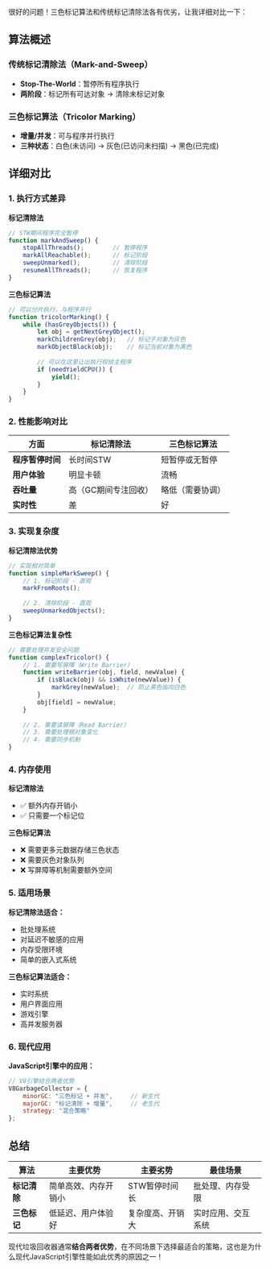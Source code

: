 很好的问题！三色标记算法和传统标记清除法各有优劣，让我详细对比一下：

## 算法概述

### 传统标记清除法（Mark-and-Sweep）
- **Stop-The-World**：暂停所有程序执行
- **两阶段**：标记所有可达对象 → 清除未标记对象

### 三色标记算法（Tricolor Marking）
- **增量/并发**：可与程序并行执行
- **三种状态**：白色(未访问) → 灰色(已访问未扫描) → 黑色(已完成)

## 详细对比

### 1. 执行方式差异

**标记清除法**
```javascript
// STW期间程序完全暂停
function markAndSweep() {
    stopAllThreads();        // 暂停程序
    markAllReachable();      // 标记阶段
    sweepUnmarked();         // 清除阶段
    resumeAllThreads();      // 恢复程序
}
```

**三色标记算法**
```javascript
// 可以分片执行，与程序并行
function tricolorMarking() {
    while (hasGreyObjects()) {
        let obj = getNextGreyObject();
        markChildrenGrey(obj);   // 标记子对象为灰色
        markObjectBlack(obj);    // 标记当前对象为黑色
        
        // 可以在这里让出执行权给主程序
        if (needYieldCPU()) {
            yield();
        }
    }
}
```

### 2. 性能影响对比

| 方面 | 标记清除法 | 三色标记算法 |
|------|------------|--------------|
| **程序暂停时间** | 长时间STW | 短暂停或无暂停 |
| **用户体验** | 明显卡顿 | 流畅 |
| **吞吐量** | 高（GC期间专注回收） | 略低（需要协调） |
| **实时性** | 差 | 好 |

### 3. 实现复杂度

**标记清除法优势**
```javascript
// 实现相对简单
function simpleMarkSweep() {
    // 1. 标记阶段 - 直观
    markFromRoots();
    
    // 2. 清除阶段 - 直观  
    sweepUnmarkedObjects();
}
```

**三色标记算法复杂性**
```javascript
// 需要处理并发安全问题
function complexTricolor() {
    // 1. 需要写屏障（Write Barrier）
    function writeBarrier(obj, field, newValue) {
        if (isBlack(obj) && isWhite(newValue)) {
            markGrey(newValue);  // 防止黑色指向白色
        }
        obj[field] = newValue;
    }
    
    // 2. 需要读屏障（Read Barrier）  
    // 3. 需要处理根对象变化
    // 4. 需要同步机制
}
```

### 4. 内存使用

**标记清除法**
- ✅ 额外内存开销小
- ✅ 只需要一个标记位

**三色标记算法** 
- ❌ 需要更多元数据存储三色状态
- ❌ 需要灰色对象队列
- ❌ 写屏障等机制需要额外空间

### 5. 适用场景

**标记清除法适合：**
- 批处理系统
- 对延迟不敏感的应用
- 内存受限环境
- 简单的嵌入式系统

**三色标记算法适合：**
- 实时系统
- 用户界面应用
- 游戏引擎
- 高并发服务器

### 6. 现代应用

**JavaScript引擎中的应用：**

```javascript
// V8引擎结合两者优势
V8GarbageCollector = {
    minorGC: "三色标记 + 并发",     // 新生代
    majorGC: "标记清除 + 增量",     // 老生代
    strategy: "混合策略"
};
```

## 总结

| 算法 | 主要优势 | 主要劣势 | 最佳场景 |
|------|----------|----------|----------|
| **标记清除** | 简单高效、内存开销小 | STW暂停时间长 | 批处理、内存受限 |
| **三色标记** | 低延迟、用户体验好 | 复杂度高、开销大 | 实时应用、交互系统 |

现代垃圾回收器通常**结合两者优势**，在不同场景下选择最适合的策略，这也是为什么现代JavaScript引擎性能如此优秀的原因之一！